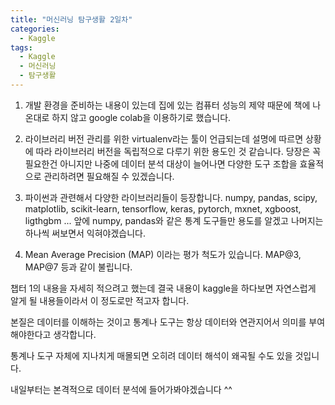 ```yaml
---
title: "머신러닝 탐구생활 2일차"
categories:
  - Kaggle
tags:
  - Kaggle
  - 머신러닝
  - 탐구생활
---
```


1. 개발 환경을 준비하는 내용이 있는데 집에 있는 컴퓨터 성능의 제약 때문에
책에 나온대로 하지 않고 google colab을 이용하기로 했습니다.

2. 라이브러리 버전 관리를 위한 virtualenv라는 툴이 언급되는데
설명에 따르면 상황에 따라 라이브러리 버전을 독립적으로 다루기 위한 용도인 것 같습니다.
당장은 꼭 필요한건 아니지만 나중에 데이터 분석 대상이 늘어나면 다양한 도구 조합을 효율적으로 관리하려면 필요해질 수 있겠습니다.

3. 파이썬과 관련해서 다양한 라이브러리들이 등장합니다.
numpy, pandas, scipy, matplotlib, scikit-learn, tensorflow, keras, pytorch, mxnet, xgboost, ligthgbm ...
앞에 numpy, pandas와 같은 통계 도구들만 용도를 알겠고 나머지는 하나씩 써보면서 익혀야겠습니다.

4. Mean Average Precision (MAP) 이라는 평가 척도가 있습니다. MAP@3, MAP@7 등과 같이 불립니다. 

챕터 1의 내용을 자세히 적으려고 했는데 결국 내용이 kaggle을 하다보면 자연스럽게 알게 될 내용들이라서 이 정도로만 적고자 합니다.

본질은 데이터를 이해하는 것이고 통계나 도구는 항상 데이터와 연관지어서 의미를 부여해야한다고 생각합니다.

통계나 도구 자체에 지나치게 매몰되면 오히려 데이터 해석이 왜곡될 수도 있을 것입니다.

내일부터는 본격적으로 데이터 분석에 들어가봐야겠습니다 ^^